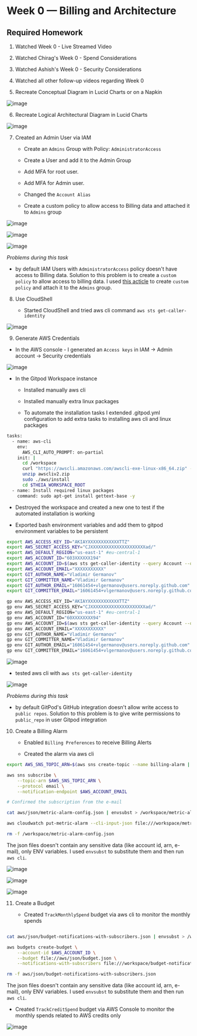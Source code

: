 # Week 0 — Billing and Architecture

## Required Homework

1. Watched Week 0 - Live Streamed Video

2. Watched Chirag's Week 0 - Spend Considerations

3. Watched Ashish's Week 0 - Security Considerations

4. Watched all other follow-up videos regarding Week 0

5. Recreate Conceptual Diagram in Lucid Charts or on a Napkin

![image](../_docs/assets/week-0/lucid-conceptual-diagram.png)

6. Recreate Logical Architectural Diagram in Lucid Charts

![image](../_docs/assets/week-0/lucid-logical-diagram.png)

7. Created an Admin User via IAM
  
   * Create an `Admins` Group with Policy: `AdministratorAccess`

   * Create a User and add it to the Admin Group

   * Add MFA for root user.

   * Add MFA for Admin user.

   * Changed the `Account Alias`

   * Create a custom policy to allow access to Billing data and attached it to `Admins` group

![image](../_docs/assets/week-0/security-recommendations.png)

![image](../_docs/assets/week-0/user-groups.png)

![image](../_docs/assets/week-0/user-groups-policies.png)

*Problems during this task*
- by default IAM Users with `AdministratorAccess` policy doesn't have access to Billing data. Solution to this problem is to create a `custom policy` to allow access to billing data. I used [this acticle](https://docs.aws.amazon.com/IAM/latest/UserGuide/tutorial_billing.html?icmpid=docs_iam_console#tutorial-billing-step1) to create `custom policy` and attach it to the `Admins` group. 

8. Use CloudShell

   * Started CloudShell and tried aws cli command `aws sts get-caller-identity`

![image](../_docs/assets/week-0/cloudshell.png)

9. Generate AWS Credentials

- In the AWS console - I generated an `Access keys` in IAM -> Admin account -> Security credentials

![image](../_docs/assets/week-0/access-keys.png)

- In the Gitpod Workspace instance
  
   * Installed manually aws cli

   * Installed manually extra linux packages

   * To automate the installation tasks I extended .gitpod.yml configuration to add extra tasks to installing aws cli and linux packages

```bash
tasks:
  - name: aws-cli
    env:
      AWS_CLI_AUTO_PROMPT: on-partial
    init: |
      cd /workspace
      curl "https://awscli.amazonaws.com/awscli-exe-linux-x86_64.zip" -o "awscliv2.zip"
      unzip awscliv2.zip
      sudo ./aws/install
      cd $THEIA_WORKSPACE_ROOT
  - name: Install required linux packages
    command: sudo apt-get install gettext-base -y
```

   * Destroyed the workspace and created a new one to test if the automated installation is working

  * Exported bash environment variables and add them to gitpod environment variables to be persistent

```bash
export AWS_ACCESS_KEY_ID="AKIAYXXXXXXXXXXXXTTZ"
export AWS_SECRET_ACCESS_KEY="CJXXXXXXXXXXXXXXXXXXXXXad/"
export AWS_DEFAULT_REGION="us-east-1" #eu-central-1
export AWS_ACCOUNT_ID="603XXXXXX194"
export AWS_ACCOUNT_ID=$(aws sts get-caller-identity --query Account --output text)
export AWS_ACCOUNT_EMAIL="XXXXXXXXXXX"
export GIT_AUTHOR_NAME="Vladimir Germanov"
export GIT_COMMITTER_NAME="Vladimir Germanov"
export GIT_AUTHOR_EMAIL="16061454+vlgermanov@users.noreply.github.com"
export GIT_COMMITTER_EMAIL="16061454+vlgermanov@users.noreply.github.com"

gp env AWS_ACCESS_KEY_ID="AKIAYXXXXXXXXXXXXTTZ"
gp env AWS_SECRET_ACCESS_KEY="CJXXXXXXXXXXXXXXXXXXXXXad/"
gp env AWS_DEFAULT_REGION="us-east-1" #eu-central-1
gp env AWS_ACCOUNT_ID="60XXXXXXXX94"
gp env AWS_ACCOUNT_ID=$(aws sts get-caller-identity --query Account --output text)
gp env AWS_ACCOUNT_EMAIL="XXXXXXXXXXX"
gp env GIT_AUTHOR_NAME="Vladimir Germanov"
gp env GIT_COMMITTER_NAME="Vladimir Germanov"
gp env GIT_AUTHOR_EMAIL="16061454+vlgermanov@users.noreply.github.com"
gp env GIT_COMMITTER_EMAIL="16061454+vlgermanov@users.noreply.github.com"
```

![image](../_docs/assets/week-0/gitpod-env-vars.png)

* tested aws cli with `aws sts get-caller-identity`

![image](../_docs/assets/week-0/gitpod.png)

*Problems during this task*
- by default GitPod's GitHub integration doesn't allow write access to `public repos`. Solution to this problem is to give write permissions to `public_repo` in user Gitpod integration
  
10. Create a Billing Alarm

    * Enabled `Billing Preferences` to receive Billing Alerts

    * Created the alarm via aws cli

```bash
export AWS_SNS_TOPIC_ARN=$(aws sns create-topic --name billing-alarm | jq -r .TopicArn)

aws sns subscribe \
    --topic-arn $AWS_SNS_TOPIC_ARN \
    --protocol email \
    --notification-endpoint $AWS_ACCOUNT_EMAIL

# Confirmed the subscription from the e-mail

cat aws/json/metric-alarm-config.json | envsubst > /workspace/metric-alarm-config.json

aws cloudwatch put-metric-alarm --cli-input-json file:///workspace/metric-alarm-config.json

rm -f /workspace/metric-alarm-config.json
```

The json files doesn't contain any sensitive data (like account id, arn, e-mail), only ENV variables. I used `envsubst` to substitute them and then run `aws cli`.

![image](../_docs/assets/week-0/sns-topic.png)

![image](../_docs/assets/week-0/sns-subscriptions.png)

![image](../_docs/assets/week-0/cloudwatch-alarm.png)

11. Create a Budget

    * Created `TrackMonthlySpend` budget via aws cli to monitor the monthly spends

```bash

cat aws/json/budget-notifications-with-subscribers.json | envsubst > /workspace/budget-notifications-with-subscribers.json

aws budgets create-budget \
    --account-id $AWS_ACCOUNT_ID \
    --budget file://aws/json/budget.json \
    --notifications-with-subscribers file:///workspace/budget-notifications-with-subscribers.json

rm -f aws/json/budget-notifications-with-subscribers.json
```

The json files doesn't contain any sensitive data (like account id, arn, e-mail), only ENV variables. I used `envsubst` to substitute them and then run `aws cli`.

* Created `TrackCreditSpend` budget via AWS Console to monitor the monthly spends related to AWS credits only

![image](../_docs/assets/week-0/budget.png)
